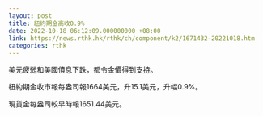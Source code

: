 ```yaml
---
layout: post
title: 紐約期金高收0.9%
date: 2022-10-18 06:12:09.000000000 +08:00
link: https://news.rthk.hk/rthk/ch/component/k2/1671432-20221018.htm
categories: rthk
---
```


美元疲弱和美國債息下跌，都令金價得到支持。

紐約期金收市報每盎司報1664美元，升15.1美元，升幅0.9%。

現貨金每盎司較早時報1651.44美元。
